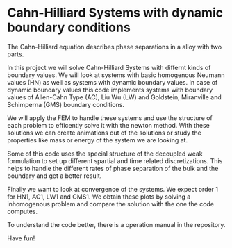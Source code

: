 # Cahn-Hilliard Systems with dynamic boundary conditions

The Cahn-Hilliard equation describes phase separations in a alloy with two parts.

In this project we will solve Cahn-Hilliard Systems with differnt kinds of boundary values. 
We will look at systems with basic homogenous Neumann values (HN) as well as systems with dynamic boundary values. 
In case of dynamic boundary values this code implements systems with boundary values of Allen-Cahn Type (AC), Liu Wu (LW) and 
Goldstein, Miranville and Schimperna (GMS) boundary conditions.

We will apply the FEM to handle these systems and use the structure of each problem to efficently solve it with the newton method.
With these solutions we can create animations out of the solutions or study the properties like mass or energy of the system we are looking at.

Some of this code uses the special structure of the decoupled weak formulation to set up different spartial and time related discretizations.
This helps to handle the different rates of phase separation of the bulk and the boundary and get a better result.

Finally we want to look at convergence of the systems. We expect order 1 for HN1, AC1, LW1 and GMS1. We obtain these plots by solving a 
inhomogenous problem and compare the solution with the one the code computes.

To understand the code better, there is a operation manual in the repository.

Have fun!

